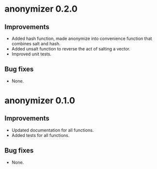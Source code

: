 # anonymizer 0.2.0

## Improvements

* Added hash function, made anonymize into convenience function that combines salt and hash.
* Added unsalt function to reverse the act of salting a vector.
* Improved unit tests.
  
## Bug fixes

* None.

# anonymizer 0.1.0

## Improvements

* Updated documentation for all functions.
* Added tests for all functions.
  
## Bug fixes

* None.


